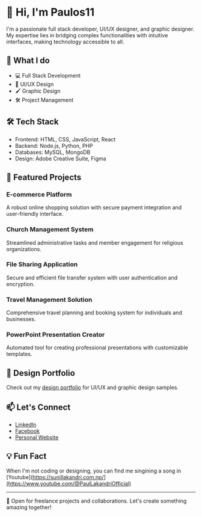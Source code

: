 # 👋 Hi, I'm Paulos11

I'm a passionate full stack developer, UI/UX designer, and graphic designer. My expertise lies in bridging complex functionalities with intuitive interfaces, making technology accessible to all.

## 🚀 What I do

- 💻 Full Stack Development
- 🎨 UI/UX Design
- 🖌️ Graphic Design
- 🛠️ Project Management

## 🛠️ Tech Stack

- Frontend: HTML, CSS, JavaScript, React
- Backend: Node.js, Python, PHP
- Databases: MySQL, MongoDB
- Design: Adobe Creative Suite, Figma

## 🌟 Featured Projects

### E-commerce Platform
A robust online shopping solution with secure payment integration and user-friendly interface.

### Church Management System
Streamlined administrative tasks and member engagement for religious organizations.

### File Sharing Application
Secure and efficient file transfer system with user authentication and encryption.

### Travel Management Solution
Comprehensive travel planning and booking system for individuals and businesses.

### PowerPoint Presentation Creator
Automated tool for creating professional presentations with customizable templates.

## 🎨 Design Portfolio

Check out my [design portfolio](#) for UI/UX and graphic design samples.

## 📫 Let's Connect

- [LinkedIn](https://www.linkedin.com/in/sunil-lakandri-1543a7193/)
- [Facebook](https://www.facebook.com/paul.lakandri.3)
- [Personal Website](https://sunillakandri.com.np/)

## 💡 Fun Fact

When I'm not coding or designing, you can find me singining a song in  [Youtube](https://sunillakandri.com.np/](https://www.youtube.com/@PaulLakandriOfficial)

---

💼 Open for freelance projects and collaborations. Let's create something amazing together!
